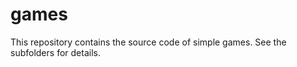 # games

This repository contains the source code of simple games. See the subfolders 
for details.
